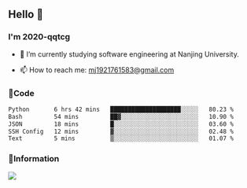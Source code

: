 ## Hello 👋


### I'm 2020-qqtcg

- 🔭 I’m currently studying software engineering at Nanjing University. 
<!-- - 🌱 I’m currently learning MLsys and -->
<!-- - 👯 I’m looking to collaborate on ... -->
<!-- - 🤔 I’m looking for help with ... -->
<!-- - 💬 Ask me about ... -->
- 📫 How to reach me: mj1921761583@gmail.com
<!-- - 😄 Pronouns: ... -->
<!-- - ⚡ Fun fact: ... -->

### 🌱Code
<!--START_SECTION:waka-->

```txt
Python       6 hrs 42 mins   ████████████████████░░░░░   80.23 %
Bash         54 mins         ██▓░░░░░░░░░░░░░░░░░░░░░░   10.90 %
JSON         18 mins         █░░░░░░░░░░░░░░░░░░░░░░░░   03.60 %
SSH Config   12 mins         ▓░░░░░░░░░░░░░░░░░░░░░░░░   02.48 %
Text         5 mins          ▒░░░░░░░░░░░░░░░░░░░░░░░░   01.07 %
```

<!--END_SECTION:waka-->

### 💬Information
![](https://github-readme-stats.vercel.app/api?username=2020-qqtcg&theme=buefy&hide_border=false)


<!-- <div align="center"> <img src="https://github-readme-activity-graph.vercel.app/graph?username=2020-qqtcg&theme=minimal" /> </div> -->


